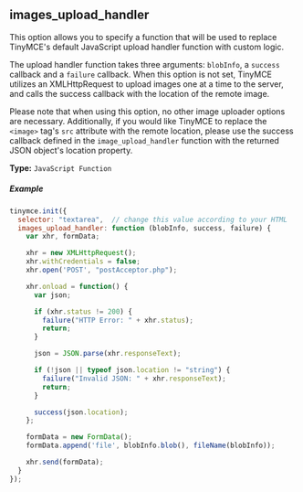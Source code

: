 ## images_upload_handler

This option allows you to specify a function that will be used to replace TinyMCE's default JavaScript upload handler function with custom logic.

The upload handler function takes three arguments: `blobInfo`, a `success` callback and a `failure` callback. When this option is not set, TinyMCE utilizes an XMLHttpRequest to upload images one at a time to the server, and calls the success callback with the location of the remote image.

Please note that when using this option, no other image uploader options are necessary. Additionally, if you would like TinyMCE to replace the `<image>` tag's `src` attribute with the remote location, please use the success callback defined in the `image_upload_handler` function with the returned JSON object's location property.

**Type:** `JavaScript Function`

##### Example

```js
tinymce.init({
  selector: "textarea",  // change this value according to your HTML
  images_upload_handler: function (blobInfo, success, failure) {
    var xhr, formData;

    xhr = new XMLHttpRequest();
    xhr.withCredentials = false;
    xhr.open('POST', "postAcceptor.php");

    xhr.onload = function() {
      var json;

      if (xhr.status != 200) {
        failure("HTTP Error: " + xhr.status);
        return;
      }

      json = JSON.parse(xhr.responseText);

      if (!json || typeof json.location != "string") {
        failure("Invalid JSON: " + xhr.responseText);
        return;
      }

      success(json.location);
    };

    formData = new FormData();
    formData.append('file', blobInfo.blob(), fileName(blobInfo));

    xhr.send(formData);
  }
});
```
